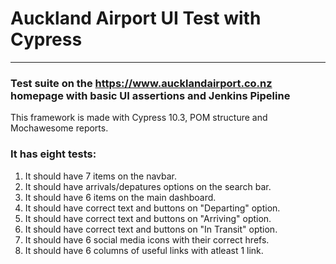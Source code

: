 # Auckland Airport UI Test with Cypress
***
### Test suite on the https://www.aucklandairport.co.nz homepage with basic UI assertions and Jenkins Pipeline

This framework is made with Cypress 10.3, POM structure and Mochawesome reports.

### It has eight tests:

1. It should have 7 items on the navbar.
2. It should have arrivals/depatures options on the search bar.
3. It should have 6 items on the main dashboard.
4. It should have correct text and buttons on "Departing" option.
5. It should have correct text and buttons on "Arriving" option.
6. It should have correct text and buttons on "In Transit" option.
7. It should have 6 social media icons with their correct hrefs.
8. It should have 6 columns of useful links with atleast 1 link.
